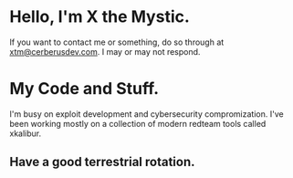 # Hello, I'm X the Mystic.
If you want to contact me or something, do so through at xtm@cerberusdev.com.
I may or may not respond.

# My Code and Stuff.

I'm busy on exploit development and cybersecurity compromization. 
I've been working mostly on a collection of modern redteam tools called xkalibur.

## Have a good terrestrial rotation.




